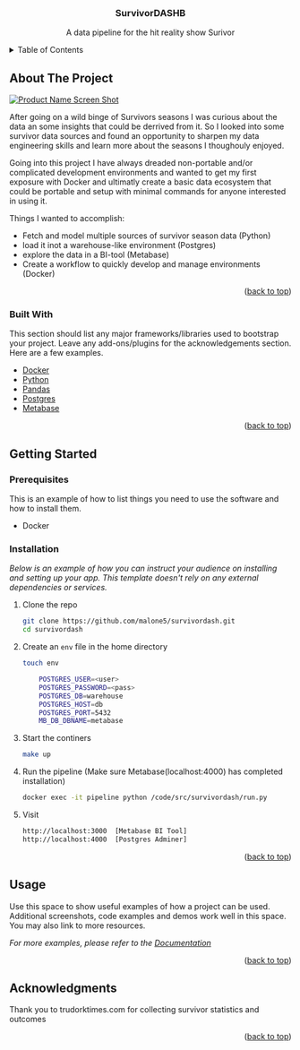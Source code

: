 <div id="top"></div>

<!-- PROJECT LOGO -->
<br />
<div align="center">
  <!-- <a href="https://github.com/othneildrew/Best-README-Template">
    <img src="images/logo.png" alt="Logo" width="80" height="80">
  </a> -->

  <h3 align="center">SurvivorDASHB</h3>

  <p align="center">
    A data pipeline for the hit reality show Surivor
  </p>
</div>



<!-- TABLE OF CONTENTS -->
<details>
  <summary>Table of Contents</summary>
  <ol>
    <li>
      <a href="#about-the-project">About The Project</a>
      <ul>
        <li><a href="#built-with">Built With</a></li>
      </ul>
    </li>
    <li>
      <a href="#getting-started">Getting Started</a>
      <ul>
        <li><a href="#prerequisites">Prerequisites</a></li>
        <li><a href="#installation">Installation</a></li>
      </ul>
    </li>
    <li><a href="#usage">Usage</a></li>
    <li><a href="#roadmap">Roadmap</a></li>
    <li><a href="#contributing">Contributing</a></li>
    <li><a href="#license">License</a></li>
    <li><a href="#contact">Contact</a></li>
    <li><a href="#acknowledgments">Acknowledgments</a></li>
  </ol>
</details>



<!-- ABOUT THE PROJECT -->
## About The Project

[![Product Name Screen Shot][product-screenshot]](https://example.com)

After going on a wild binge of Survivors seasons I was curious about the data an some insights that could
be derrived from it. So I looked into some survivor data sources and found an opportunity to sharpen my data engineering skills
and learn more about the seasons I thoughouly enjoyed.

Going into this project I have always dreaded non-portable and/or complicated development environments and
wanted to get my first exposure with Docker and ultimatly create a basic data ecosystem that could be portable and 
setup with minimal commands for anyone interested in using it.

Things I wanted to accomplish:
* Fetch and model multiple sources of survivor season data (Python)
* load it inot a warehouse-like environment (Postgres)
* explore the data in a BI-tool (Metabase)
* Create a workflow to quickly develop and manage environments (Docker)

<p align="right">(<a href="#top">back to top</a>)</p>


### Built With

This section should list any major frameworks/libraries used to bootstrap your project. Leave any add-ons/plugins for the acknowledgements section. Here are a few examples.

* [Docker](httpd://docker.com/)
* [Python](https://python.org/)
* [Pandas](https://pandas.pydata.org/)
* [Postgres](https://www.postgresql.org/)
* [Metabase](https://www.metabase.com/)

<p align="right">(<a href="#top">back to top</a>)</p>


<!-- GETTING STARTED -->
## Getting Started


### Prerequisites

This is an example of how to list things you need to use the software and how to install them.

* Docker


### Installation

_Below is an example of how you can instruct your audience on installing and setting up your app. This template doesn't rely on any external dependencies or services._

1. Clone the repo
   ```sh
   git clone https://github.com/malone5/survivordash.git
   cd survivordash
   ```
2. Create an ```env``` file in the home directory
    ```sh
    touch env
    ```
    ```sh
        POSTGRES_USER=<user>
        POSTGRES_PASSWORD=<pass>
        POSTGRES_DB=warehouse
        POSTGRES_HOST=db
        POSTGRES_PORT=5432
        MB_DB_DBNAME=metabase
    ```
3. Start the continers
   ```sh
   make up
   ```

4. Run the pipeline (Make sure Metabase(localhost:4000) has completed installation)
   ```sh
   docker exec -it pipeline python /code/src/survivordash/run.py
   ```

5. Visit
   ```sh
   http://localhost:3000  [Metabase BI Tool]
   http://localhost:4000  [Postgres Adminer]
   ```

<p align="right">(<a href="#top">back to top</a>)</p>



<!-- USAGE EXAMPLES -->
## Usage

Use this space to show useful examples of how a project can be used. Additional screenshots, code examples and demos work well in this space. You may also link to more resources.

_For more examples, please refer to the [Documentation](https://example.com)_

<p align="right">(<a href="#top">back to top</a>)</p>


<!-- ACKNOWLEDGMENTS -->
## Acknowledgments

Thank you to trudorktimes.com for collecting survivor statistics and outcomes


<p align="right">(<a href="#top">back to top</a>)</p>



<!-- MARKDOWN LINKS & IMAGES -->
<!-- https://www.markdownguide.org/basic-syntax/#reference-style-links -->
[product-screenshot]: images/screenshot.png
